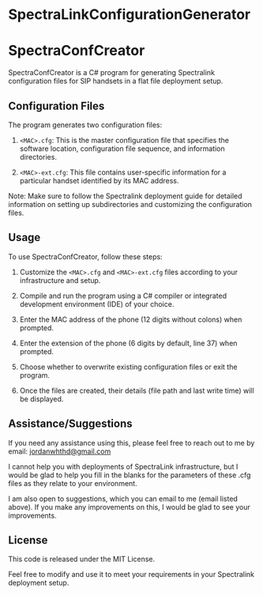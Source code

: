 # SpectraLinkConfigurationGenerator
SpectraConfCreator
=================

SpectraConfCreator is a C# program for generating Spectralink configuration files for SIP handsets in a flat file deployment setup.

Configuration Files
-------------------

The program generates two configuration files:

1. `<MAC>.cfg`: This is the master configuration file that specifies the software location, configuration file sequence, and information directories. 

2. `<MAC>-ext.cfg`: This file contains user-specific information for a particular handset identified by its MAC address. 

Note: Make sure to follow the Spectralink deployment guide for detailed information on setting up subdirectories and customizing the configuration files.

Usage
-----

To use SpectraConfCreator, follow these steps:

1. Customize the `<MAC>.cfg` and `<MAC>-ext.cfg` files according to your infrastructure and setup.

2. Compile and run the program using a C# compiler or integrated development environment (IDE) of your choice.

3. Enter the MAC address of the phone (12 digits without colons) when prompted.

4. Enter the extension of the phone (6 digits by default, line 37) when prompted.

5. Choose whether to overwrite existing configuration files or exit the program.

6. Once the files are created, their details (file path and last write time) will be displayed.

Assistance/Suggestions
----------

If you need any assistance using this, please feel free to reach out to me by email: jordanwhthd@gmail.com

I cannot help you with deployments of SpectraLink infrastructure, but I would be glad to help you fill in the blanks for the parameters of these .cfg files as they relate to your environment. 

I am also open to suggestions, which you can email to me (email listed above). If you make any improvements on this, I would be glad to see your improvements. 

License
-------

This code is released under the MIT License.

Feel free to modify and use it to meet your requirements in your Spectralink deployment setup.
